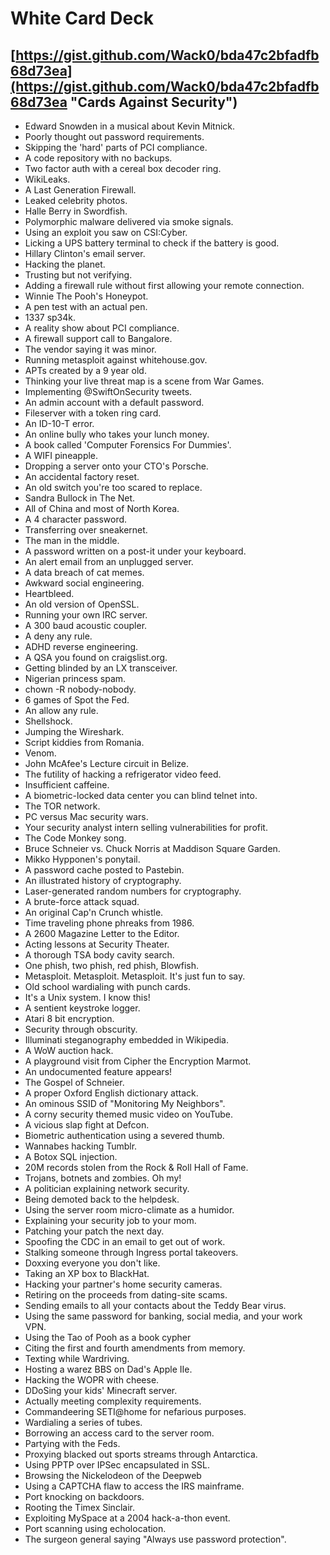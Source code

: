 # White Card Deck #

## [https://gist.github.com/Wack0/bda47c2bfadfb68d73ea](https://gist.github.com/Wack0/bda47c2bfadfb68d73ea "Cards Against Security") ##
- Edward Snowden in a musical about Kevin Mitnick.
- Poorly thought out password requirements.
- Skipping the 'hard' parts of PCI compliance.
- A code repository with no backups.
- Two factor auth with a cereal box decoder ring.
- WikiLeaks.
- A Last Generation Firewall.
- Leaked celebrity photos.
- Halle Berry in Swordfish.
- Polymorphic malware delivered via smoke signals.
- Using an exploit you saw on CSI:Cyber.
- Licking a UPS battery terminal to check if the battery is good.
- Hillary Clinton's email server.
- Hacking the planet.
- Trusting but not verifying.
- Adding a firewall rule without first allowing your remote connection.
- Winnie The Pooh's Honeypot.
- A pen test with an actual pen.
- 1337 sp34k.
- A reality show about PCI compliance.
- A firewall support call to Bangalore.
- The vendor saying it was minor.
- Running metasploit against whitehouse.gov.
- APTs created by a 9 year old.
- Thinking your live threat map is a scene from War Games.
- Implementing @SwiftOnSecurity tweets.
- An admin account with a default password.
- Fileserver with a token ring card.
- An ID-10-T error.
- An online bully who takes your lunch money.
- A book called 'Computer Forensics For Dummies'.
- A WIFI pineapple.
- Dropping a server onto your CTO's Porsche.
- An accidental factory reset.
- An old switch you're too scared to replace.
- Sandra Bullock in The Net.
- All of China and most of North Korea.
- A 4 character password.
- Transferring over sneakernet.
- The man in the middle.
- A password written on a post-it under your keyboard.
- An alert email from an unplugged server.
- A data breach of cat memes.
- Awkward social engineering.
- Heartbleed.
- An old version of OpenSSL.
- Running your own IRC server.
- A 300 baud acoustic coupler.
- A deny any rule.
- ADHD reverse engineering.
- A QSA you found on craigslist.org.
- Getting blinded by an LX transceiver.
- Nigerian princess spam.
- chown -R nobody-nobody.
- 6 games of Spot the Fed.
- An allow any rule.
- Shellshock.
- Jumping the Wireshark.
- Script kiddies from Romania.
- Venom.
- John McAfee's Lecture circuit in Belize.
- The futility of hacking a refrigerator video feed.
- Insufficient caffeine.
- A biometric-locked data center you can blind telnet into.
- The TOR network.
- PC versus Mac security wars.
- Your security analyst intern selling vulnerabilities for profit.
- The Code Monkey song.
- Bruce Schneier vs. Chuck Norris at Maddison Square Garden.
- Mikko Hypponen's ponytail.
- A password cache posted to Pastebin.
- An illustrated history of cryptography.
- Laser-generated random numbers for cryptography.
- A brute-force attack squad.
- An original Cap'n Crunch whistle.
- Time traveling phone phreaks from 1986.
- A 2600 Magazine Letter to the Editor.
- Acting lessons at Security Theater.
- A thorough TSA body cavity search.
- One phish, two phish, red phish, Blowfish.
- Metasploit. Metasploit. Metasploit. It's just fun to say.
- Old school wardialing with punch cards.
- It's a Unix system. I know this!
- A sentient keystroke logger.
- Atari 8 bit encryption.
- Security through obscurity.
- Illuminati steganography embedded in Wikipedia.
- A WoW auction hack.
- A playground visit from Cipher the Encryption Marmot.
- An undocumented feature appears!
- The Gospel of Schneier.
- A proper Oxford English dictionary attack.
- An ominous SSID of "Monitoring My Neighbors".
- A corny security themed music video on YouTube.
- A vicious slap fight at Defcon.
- Biometric authentication using a severed thumb.
- Wannabes hacking Tumblr.
- A Botox SQL injection.
- 20M records stolen from the Rock & Roll Hall of Fame.
- Trojans, botnets and zombies. Oh my!
- A politician explaining network security.
- Being demoted back to the helpdesk.
- Using the server room micro-climate as a humidor.
- Explaining your security job to your mom.
- Patching your patch the next day.
- Spoofing the CDC in an email to get out of work.
- Stalking someone through Ingress portal takeovers.
- Doxxing everyone you don't like.
- Taking an XP box to BlackHat.
- Hacking your partner's home security cameras.
- Retiring on the proceeds from dating-site scams.
- Sending emails to all your contacts about the Teddy Bear virus.
- Using the same password for banking, social media, and your work VPN.
- Using the Tao of Pooh as a book cypher
- Citing the first and fourth amendments from memory.
- Texting while Wardriving.
- Hosting a warez BBS on Dad's Apple IIe.
- Hacking the WOPR with cheese.
- DDoSing your kids' Minecraft server.
- Actually meeting complexity requirements.
- Commandeering SETI@home for nefarious purposes.
- Wardialing a series of tubes.
- Borrowing an access card to the server room.
- Partying with the Feds.
- Proxying blacked out sports streams through Antarctica.
- Using PPTP over IPSec encapsulated in SSL.
- Browsing the Nickelodeon of the Deepweb
- Using a CAPTCHA flaw to access the IRS mainframe.
- Port knocking on backdoors.
- Rooting the Timex Sinclair.
- Exploiting MySpace at a 2004 hack-a-thon event.
- Port scanning using echolocation.
- The surgeon general saying "Always use password protection".
